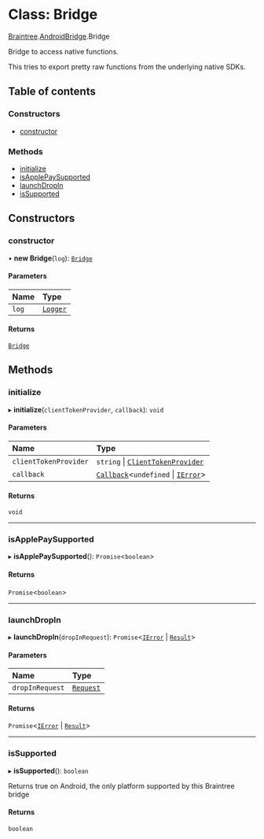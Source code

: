 # Class: Bridge

[Braintree](../modules/CdvPurchase.Braintree.md).[AndroidBridge](../modules/CdvPurchase.Braintree.AndroidBridge.md).Bridge

Bridge to access native functions.

This tries to export pretty raw functions from the underlying native SDKs.

## Table of contents

### Constructors

- [constructor](CdvPurchase.Braintree.AndroidBridge.Bridge.md#constructor)

### Methods

- [initialize](CdvPurchase.Braintree.AndroidBridge.Bridge.md#initialize)
- [isApplePaySupported](CdvPurchase.Braintree.AndroidBridge.Bridge.md#isapplepaysupported)
- [launchDropIn](CdvPurchase.Braintree.AndroidBridge.Bridge.md#launchdropin)
- [isSupported](CdvPurchase.Braintree.AndroidBridge.Bridge.md#issupported)

## Constructors

### constructor

• **new Bridge**(`log`): [`Bridge`](CdvPurchase.Braintree.AndroidBridge.Bridge.md)

#### Parameters

| Name | Type |
| :------ | :------ |
| `log` | [`Logger`](CdvPurchase.Logger.md) |

#### Returns

[`Bridge`](CdvPurchase.Braintree.AndroidBridge.Bridge.md)

## Methods

### initialize

▸ **initialize**(`clientTokenProvider`, `callback`): `void`

#### Parameters

| Name | Type |
| :------ | :------ |
| `clientTokenProvider` | `string` \| [`ClientTokenProvider`](../modules/CdvPurchase.Braintree.AndroidBridge.md#clienttokenprovider) |
| `callback` | [`Callback`](../modules/CdvPurchase.md#callback)\<`undefined` \| [`IError`](../interfaces/CdvPurchase.IError.md)\> |

#### Returns

`void`

___

### isApplePaySupported

▸ **isApplePaySupported**(): `Promise`\<`boolean`\>

#### Returns

`Promise`\<`boolean`\>

___

### launchDropIn

▸ **launchDropIn**(`dropInRequest`): `Promise`\<[`IError`](../interfaces/CdvPurchase.IError.md) \| [`Result`](../interfaces/CdvPurchase.Braintree.DropIn.Result.md)\>

#### Parameters

| Name | Type |
| :------ | :------ |
| `dropInRequest` | [`Request`](../interfaces/CdvPurchase.Braintree.DropIn.Request.md) |

#### Returns

`Promise`\<[`IError`](../interfaces/CdvPurchase.IError.md) \| [`Result`](../interfaces/CdvPurchase.Braintree.DropIn.Result.md)\>

___

### isSupported

▸ **isSupported**(): `boolean`

Returns true on Android, the only platform supported by this Braintree bridge

#### Returns

`boolean`
